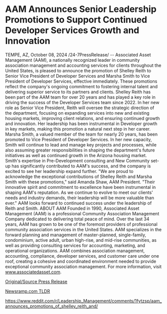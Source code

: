 # AAM Announces Senior Leadership Promotions to Support Continued Developer Services Growth and Innovation

TEMPE, AZ, October 08, 2024 /24-7PressRelease/ -- Associated Asset Management (AAM), a nationally recognized leader in community association management and accounting services for clients throughout the United States, is pleased to announce the promotion of Shelley Reith to Senior Vice President of Developer Services and Marsha Smith to Vice President of Developer Services, effective immediately. These promotions reflect the company's ongoing commitment to fostering internal talent and delivering superior service to its partners and clients.  Shelley Reith has been part of the AAM team for over 20 years and has played a key role in driving the success of the Developer Services team since 2022. In her new role as Senior Vice President, Reith will oversee the strategic direction of the department, focusing on expanding services into new and existing housing markets, improving client relations, and ensuring continued growth and innovation. Her leadership has been instrumental in Developer growth in key markets, making this promotion a natural next step in her career.  Marsha Smith, a valued member of the team for nearly 20 years, has been promoted to Vice President of Developer Services. In her new capacity, Smith will continue to lead and manage key projects and processes, while also assuming greater responsibilities in shaping the department's future initiatives as well as continued growth in the Arizona housing market. Smith's expertise in Pre-Development consulting and New Community set-up has significantly contributed to AAM's success, and the company is excited to see her leadership expand further.  "We are proud to acknowledge the exceptional contributions of Shelley Reith and Marsha Smith with these promotions," said Amanda Shaw, AAM President. "Their innovative spirit and commitment to excellence have been instrumental in shaping AAM's reputation. As we continue to evolve to meet our clients' needs and industry demands, their leadership will be more valuable than ever."  AAM looks forward to continued success under the leadership of Reith and Smith.  ABOUT AAM Founded in 1990, Associated Asset Management (AAM) is a professional Community Association Management Company dedicated to delivering total peace of mind. Over the last 34 years, AAM has grown to be one of the foremost providers of professional community association services in the United States. AAM specializes in the forward planning and management of master-planned, single-family, condominium, active adult, urban high-rise, and mid-rise communities, as well as providing consulting services for accounting, marketing, and operational organizations. AAM combines association management, accounting, compliance, developer services, and customer care under one roof, creating a cohesive and coordinated environment needed to provide exceptional community association management. For more information, visit www.associatedasset.com. 

[Original/Source Press Release](https://www.24-7pressrelease.com/press-release/515049/aam-announces-senior-leadership-promotions-to-support-continued-developer-services-growth-and-innovation)
                    

[Newsramp.com TLDR](None) 

https://www.reddit.com/r/Leadership_Management/comments/1fytzsp/aam_announces_promotions_of_shelley_reith_and/